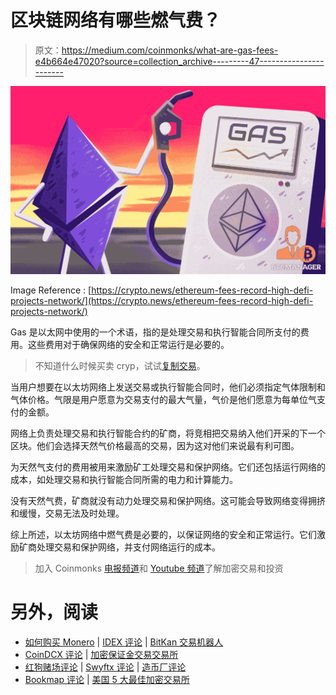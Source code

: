 # 区块链网络有哪些燃气费？

> 原文：<https://medium.com/coinmonks/what-are-gas-fees-e4b664e47020?source=collection_archive---------47----------------------->

![](img/94ca183a94647924adbc976c902f4bd3.png)

Image Reference : [https://crypto.news/ethereum-fees-record-high-defi-projects-network/](https://crypto.news/ethereum-fees-record-high-defi-projects-network/)

Gas 是以太网中使用的一个术语，指的是处理交易和执行智能合同所支付的费用。这些费用对于确保网络的安全和正常运行是必要的。

> 不知道什么时候买卖 cryp，试试[复制交易](http://coincodecap.com/go/bityard)。

当用户想要在以太坊网络上发送交易或执行智能合同时，他们必须指定气体限制和气体价格。气限是用户愿意为交易支付的最大气量，气价是他们愿意为每单位气支付的金额。

网络上负责处理交易和执行智能合约的矿商，将竞相把交易纳入他们开采的下一个区块。他们会选择天然气价格最高的交易，因为这对他们来说最有利可图。

为天然气支付的费用被用来激励矿工处理交易和保护网络。它们还包括运行网络的成本，如处理交易和执行智能合同所需的电力和计算能力。

没有天然气费，矿商就没有动力处理交易和保护网络。这可能会导致网络变得拥挤和缓慢，交易无法及时处理。

综上所述，以太坊网络中燃气费是必要的，以保证网络的安全和正常运行。它们激励矿商处理交易和保护网络，并支付网络运行的成本。

> 加入 Coinmonks [电报频道](https://t.me/coincodecap)和 [Youtube 频道](https://www.youtube.com/c/coinmonks/videos)了解加密交易和投资

# 另外，阅读

*   [如何购买 Monero](https://coincodecap.com/buy-monero) | [IDEX 评论](https://coincodecap.com/idex-review) | [BitKan 交易机器人](https://coincodecap.com/bitkan-trading-bot)
*   [CoinDCX 评论](/coinmonks/coindcx-review-8444db3621a2) | [加密保证金交易交易所](https://coincodecap.com/crypto-margin-trading-exchanges)
*   [红狗赌场评论](https://coincodecap.com/red-dog-casino-review) | [Swyftx 评论](https://coincodecap.com/swyftx-review) | [造币厂评论](https://coincodecap.com/coingate-review)
*   [Bookmap 评论](https://coincodecap.com/bookmap-review-2021-best-trading-software) | [美国 5 大最佳加密交易所](https://coincodecap.com/crypto-exchange-usa)